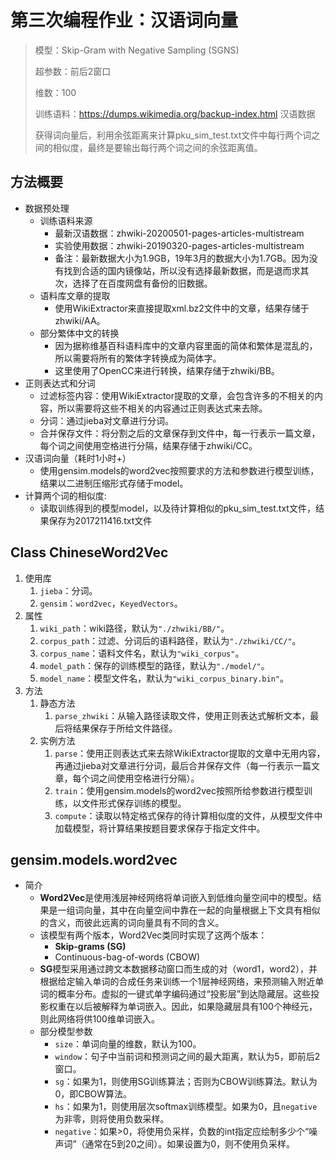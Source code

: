 # **第三次编程作业：汉语词向量**
> 模型：Skip-Gram with Negative Sampling (SGNS)
>
> 超参数：前后2窗口
> 
> 维数：100
>
> 训练语料：https://dumps.wikimedia.org/backup-index.html 汉语数据
>
> 获得词向量后，利用余弦距离来计算pku_sim_test.txt文件中每行两个词之间的相似度，最终是要输出每行两个词之间的余弦距离值。

## **方法概要**
- 数据预处理
    - 训练语料来源
        - 最新汉语数据：zhwiki-20200501-pages-articles-multistream
        - 实验使用数据：zhwiki-20190320-pages-articles-multistream
        - 备注：最新数据大小为1.9GB，19年3月的数据大小为1.7GB。因为没有找到合适的国内镜像站，所以没有选择最新数据，而是退而求其次，选择了在百度网盘有备份的旧数据。
    - 语料库文章的提取
        - 使用WikiExtractor来直接提取xml.bz2文件中的文章，结果存储于zhwiki/AA。
    - 部分繁体中文的转换
        - 因为据称维基百科语料库中的文章内容里面的简体和繁体是混乱的，所以需要将所有的繁体字转换成为简体字。
        - 这里使用了OpenCC来进行转换，结果存储于zhwiki/BB。
- 正则表达式和分词
    - 过滤标签内容：使用WikiExtractor提取的文章，会包含许多的不相关的内容，所以需要将这些不相关的内容通过正则表达式来去除。
    - 分词：通过jieba对文章进行分词。
    - 合并保存文件：将分割之后的文章保存到文件中，每一行表示一篇文章，每个词之间使用空格进行分隔，结果存储于zhwiki/CC。
- 汉语词向量（耗时1小时+）
    - 使用gensim.models的word2vec按照要求的方法和参数进行模型训练，结果以二进制压缩形式存储于model。
- 计算两个词的相似度:
    - 读取训练得到的模型model，以及待计算相似的pku_sim_test.txt文件，结果保存为2017211416.txt文件

## **Class ChineseWord2Vec**
1. 使用库
    1. `jieba`：分词。
    1. `gensim`：`word2vec`，`KeyedVectors`。
1. 属性
    1. `wiki_path`：wiki路径，默认为`"./zhwiki/BB/"`。
    1. `corpus_path`：过滤、分词后的语料路径，默认为`"./zhwiki/CC/"`。
    1. `corpus_name`：语料文件名，默认为`"wiki_corpus"`。
    1. `model_path`：保存的训练模型的路径，默认为`"./model/"`。
    1. `model_name`：模型文件名，默认为`"wiki_corpus_binary.bin"`。
1. 方法
    1. 静态方法
        1. `parse_zhwiki`：从输入路径读取文件，使用正则表达式解析文本，最后将结果保存于所给文件路径。
    1. 实例方法
        1. `parse`：使用正则表达式来去除WikiExtractor提取的文章中无用内容，再通过jieba对文章进行分词，最后合并保存文件（每一行表示一篇文章，每个词之间使用空格进行分隔）。
        1. `train`：使用gensim.models的word2vec按照所给参数进行模型训练，以文件形式保存训练的模型。
        1. `compute`：读取以特定格式保存的待计算相似度的文件，从模型文件中加载模型，将计算结果按题目要求保存于指定文件中。

## **gensim.models.word2vec**
- 简介
    - **Word2Vec**是使用浅层神经网络将单词嵌入到低维向量空间中的模型。结果是一组词向量，其中在向量空间中靠在一起的向量根据上下文具有相似的含义，而彼此远离的词向量具有不同的含义。
    - 该模型有两个版本，Word2Vec类同时实现了这两个版本：
        - **Skip-grams (SG)**
        - Continuous-bag-of-words (CBOW)
    - **SG**模型采用通过跨文本数据移动窗口而生成的对（word1，word2），并根据给定输入单词的合成任务来训练一个1层神经网络，来预测输入附近单词的概率分布。虚拟的一键式单字编码通过“投影层”到达隐藏层。这些投影权重在以后被解释为单词嵌入。因此，如果隐藏层具有100个神经元，则此网络将供100维单词嵌入。
    - 部分模型参数
        - `size`：单词向量的维数，默认为100。
        - `window`：句子中当前词和预测词之间的最大距离，默认为5，即前后2窗口。
        - `sg`：如果为1，则使用SG训练算法；否则为CBOW训练算法。默认为0，即CBOW算法。
        - `hs`：如果为1，则使用层次softmax训练模型。如果为0，且`negative`为非零，则将使用负数采样。
        - `negative`：如果>0，将使用负采样，负数的int指定应绘制多少个“噪声词”（通常在5到20之间）。如果设置为0，则不使用负采样。